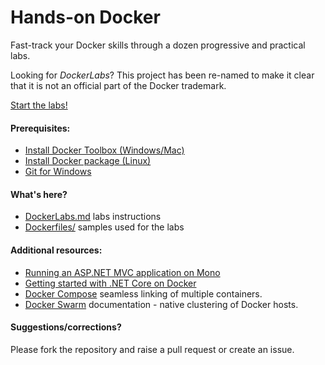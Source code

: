 # Hands-on Docker
Fast-track your Docker skills through a dozen progressive and practical labs.

Looking for *DockerLabs*? This project has been re-named to make it clear that it is not an official part of the Docker trademark.

[Start the labs!](/Labs.md)


#### Prerequisites:

- [Install Docker Toolbox (Windows/Mac)](https://docs.docker.com/engine/installation/#on-osx-and-windows)
- [Install Docker package (Linux)](https://docs.docker.com/engine/installation/)
- [Git for Windows](https://git-scm.com/downloads)

#### What's here?
- [DockerLabs.md](/Labs.md) labs instructions
- [Dockerfiles/](/Dockerfiles) samples used for the labs

#### Additional resources:

* [Running an ASP.NET MVC application on Mono](http://www.mono-project.com/docs/web/aspnet/)
* [Getting started with .NET Core on Docker](http://dotnet.github.io/getting-started/)
* [Docker Compose](https://docs.docker.com/compose/overview/) seamless linking of multiple containers.
* [Docker Swarm](https://docs.docker.com/swarm/overview/) documentation - native clustering of Docker hosts.

#### Suggestions/corrections?

Please fork the repository and raise a pull request or create an issue.
